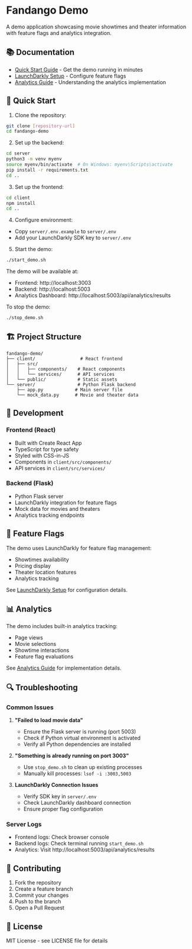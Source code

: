 # Fandango Demo

A demo application showcasing movie showtimes and theater information with feature flags and analytics integration.

## 📚 Documentation

- [Quick Start Guide](QUICK_START.md) - Get the demo running in minutes
- [LaunchDarkly Setup](LAUNCHDARKLY_SETUP.md) - Configure feature flags
- [Analytics Guide](ANALYTICS_GUIDE.md) - Understanding the analytics implementation

## 🚀 Quick Start

1. Clone the repository:
```bash
git clone [repository-url]
cd fandango-demo
```

2. Set up the backend:
```bash
cd server
python3 -m venv myenv
source myenv/bin/activate  # On Windows: myenv\Scripts\activate
pip install -r requirements.txt
cd ..
```

3. Set up the frontend:
```bash
cd client
npm install
cd ..
```

4. Configure environment:
- Copy `server/.env.example` to `server/.env`
- Add your LaunchDarkly SDK key to `server/.env`

5. Start the demo:
```bash
./start_demo.sh
```

The demo will be available at:
- Frontend: http://localhost:3003
- Backend: http://localhost:5003
- Analytics Dashboard: http://localhost:5003/api/analytics/results

To stop the demo:
```bash
./stop_demo.sh
```

## 🏗 Project Structure

```
fandango-demo/
├── client/                 # React frontend
│   ├── src/
│   │   ├── components/    # React components
│   │   └── services/      # API services
│   └── public/            # Static assets
└── server/                # Python Flask backend
    ├── app.py            # Main server file
    └── mock_data.py      # Movie and theater data
```

## 🔧 Development

### Frontend (React)

- Built with Create React App
- TypeScript for type safety
- Styled with CSS-in-JS
- Components in `client/src/components/`
- API services in `client/src/services/`

### Backend (Flask)

- Python Flask server
- LaunchDarkly integration for feature flags
- Mock data for movies and theaters
- Analytics tracking endpoints

## 🎯 Feature Flags

The demo uses LaunchDarkly for feature flag management:
- Showtimes availability
- Pricing display
- Theater location features
- Analytics tracking

See [LaunchDarkly Setup](LAUNCHDARKLY_SETUP.md) for configuration details.

## 📊 Analytics

The demo includes built-in analytics tracking:
- Page views
- Movie selections
- Showtime interactions
- Feature flag evaluations

See [Analytics Guide](ANALYTICS_GUIDE.md) for implementation details.

## 🔍 Troubleshooting

### Common Issues

1. **"Failed to load movie data"**
   - Ensure the Flask server is running (port 5003)
   - Check if Python virtual environment is activated
   - Verify all Python dependencies are installed

2. **"Something is already running on port 3003"**
   - Use `stop_demo.sh` to clean up existing processes
   - Manually kill processes: `lsof -i :3003,5003`

3. **LaunchDarkly Connection Issues**
   - Verify SDK key in `server/.env`
   - Check LaunchDarkly dashboard connection
   - Ensure proper flag configuration

### Server Logs

- Frontend logs: Check browser console
- Backend logs: Check terminal running `start_demo.sh`
- Analytics: Visit http://localhost:5003/api/analytics/results

## 🤝 Contributing

1. Fork the repository
2. Create a feature branch
3. Commit your changes
4. Push to the branch
5. Open a Pull Request

## 📄 License

MIT License - see LICENSE file for details
